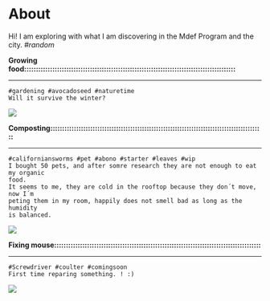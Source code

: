 # About

Hi! 
I am exploring with what I am discovering in the Mdef Program and the city.
*#random*




**Growing food::::::::::::::::::::::::::::::::::::::::::::::::::::::::::::::::::::::::::::::::::::::::::**	
*********
	#gardening #avocadoseed #naturetime
	Will it survive the winter?
![](../images/explorations/avocado0.gif)

**Composting:::::::::::::::::::::::::::::::::::::::::::::::::::::::::::::::::::::::::::::::::::::::::::**	
*********
	#californiansworms #pet #abono #starter #leaves #wip
	I bought 50 pets, and after somre research they are not enough to eat my organic
	food. 
	It seems to me, they are cold in the rooftop because they don´t move, now I´m 
	peting them in my room, happily does not smell bad as long as the humidity
	is balanced.
![](../images/explorations/g0.gif)

**Fixing mouse::::::::::::::::::::::::::::::::::::::::::::::::::::::::::::::::::::::::::::::::::::::::**	
*********
	#Screwdriver #coulter #comingsoon
	First time reparing something. ! :)
![](../images/explorations/mouse0.gif)



